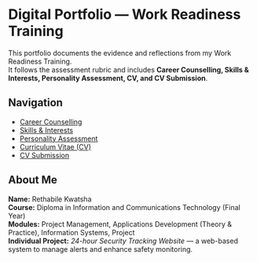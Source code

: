 # Digital Portfolio — Work Readiness Training

This portfolio documents the evidence and reflections from my Work Readiness Training.  
It follows the assessment rubric and includes **Career Counselling, Skills & Interests, Personality Assessment, CV, and CV Submission**.  


##  Navigation
- [Career Counselling](./career_counselling.md)  
- [Skills & Interests](./skills_interests.md)  
- [Personality Assessment](./personality.md)  
- [Curriculum Vitae (CV)](create_cv.md)  
- [CV Submission](./submissions.md)  


##  About Me
**Name:** Rethabile Kwatsha  
**Course:** Diploma in Information and Communications Technology (Final Year)  
**Modules:** Project Management, Applications Development (Theory & Practice), Information Systems, Project  
**Individual Project:** *24-hour Security Tracking Website* — a web-based system to manage alerts and enhance safety monitoring.  

